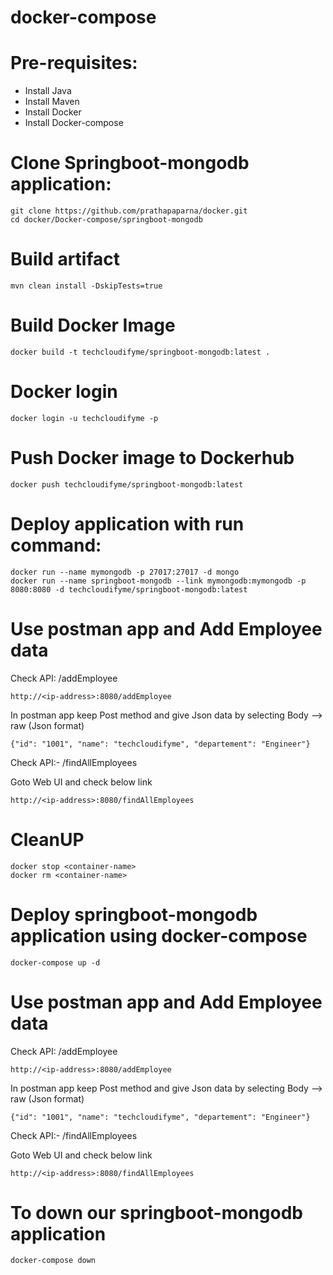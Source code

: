 # docker-compose

# Pre-requisites:
  - Install Java
  - Install Maven
  - Install Docker
  - Install Docker-compose
 
# Clone Springboot-mongodb application:
    git clone https://github.com/prathapaparna/docker.git
    cd docker/Docker-compose/springboot-mongodb
# Build artifact
    mvn clean install -DskipTests=true
 
# Build Docker Image
    docker build -t techcloudifyme/springboot-mongodb:latest .
# Docker login
    docker login -u techcloudifyme -p
# Push Docker image to Dockerhub
    docker push techcloudifyme/springboot-mongodb:latest
    
# Deploy application with run command:
    docker run --name mymongodb -p 27017:27017 -d mongo
    docker run --name springboot-mongodb --link mymongodb:mymongodb -p 8080:8080 -d techcloudifyme/springboot-mongodb:latest
# Use postman app and Add Employee data
Check API: /addEmployee

    http://<ip-address>:8080/addEmployee
  
In postman app keep Post method and give Json data by selecting Body --> raw (Json format)

    {"id": "1001", "name": "techcloudifyme", "departement": "Engineer"}
    
Check API:- /findAllEmployees

Goto Web UI and check below link

    http://<ip-address>:8080/findAllEmployees
# CleanUP
    docker stop <container-name>
    docker rm <container-name>
    
# Deploy springboot-mongodb application using docker-compose
    docker-compose up -d
# Use postman app and Add Employee data

Check API: /addEmployee

    http://<ip-address>:8080/addEmployee
  
In postman app keep Post method and give Json data by selecting Body --> raw (Json format)

    {"id": "1001", "name": "techcloudifyme", "departement": "Engineer"}
    
Check API:- /findAllEmployees

Goto Web UI and check below link

    http://<ip-address>:8080/findAllEmployees
    
# To down our springboot-mongodb application
    docker-compose down
